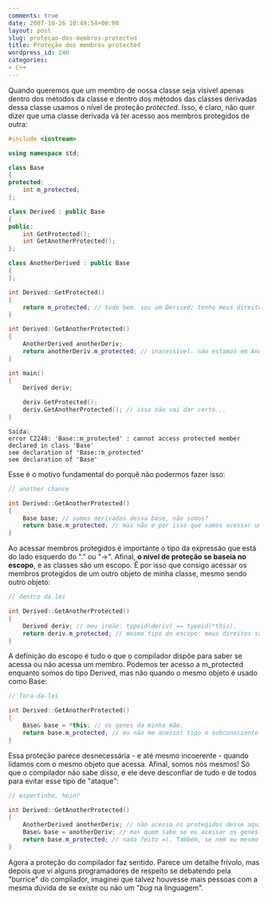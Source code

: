 ```yaml
---
comments: true
date: 2007-10-26 10:49:54+00:00
layout: post
slug: protecao-dos-membros-protected
title: Proteção dos membros protected
wordpress_id: 246
categories:
- C++
---
```


Quando queremos que um membro de nossa classe seja visível apenas dentro dos métodos da classe e dentro dos métodos das classes derivadas dessa classe usamos o nível de proteção _protected_. Isso, é claro, não quer dizer que uma classe derivada vá ter acesso aos membros protegidos de outra:



```cpp
#include <iostream>

using namespace std;

class Base
{
protected:
	int m_protected;
};

class Derived : public Base
{
public:
	int GetProtected();
	int GetAnotherProtected();
};

class AnotherDerived : public Base
{
};

int Derived::GetProtected()
{
	return m_protected; // tudo bem. sou um Derived; tenho meus direitos!
}

int Derived::GetAnotherProtected()
{
	AnotherDerived anotherDeriv;
	return anotherDeriv.m_protected; // inacessível. não estamos em AnotherDerived!
}

int main()
{
	Derived deriv;

	deriv.GetProtected();
	deriv.GetAnotherProtected(); // isso não vai dar certo...
} 

```



    
    Saída:
    error C2248: 'Base::m_protected' : cannot access protected member declared in class 'Base'
    see declaration of 'Base::m_protected'
    see declaration of 'Base'



Esse é o motivo fundamental do porquê não podermos fazer isso:

```cpp
// another chance

int Derived::GetAnotherProtected()
{
	Base base; // somos derivados dessa base, não somos?
	return base.m_protected; // mas não é por isso que vamos acessar um membro protegido de boa.
} 

```


Ao acessar membros protegidos é importante o tipo da expressão que está do lado esquerdo do "." ou "->". Afinal, **o nível de proteção se baseia no escopo**, e as classes são um escopo. É por isso que consigo acessar os membros protegidos de um outro objeto de minha classe, mesmo sendo outro objeto:

```cpp
// dentro da lei

int Derived::GetAnotherProtected()
{
	Derived deriv; // meu irmão: typeid(deriv) == typeid(*this).
	return deriv.m_protected; // mesmo tipo do escopo: meus direitos são preservados
} 

```


A definição do escopo é tudo o que o compilador dispõe para saber se acessa ou não acessa um membro. Podemos ter acesso a m_protected enquanto somos do tipo Derived, mas não quando o mesmo objeto é usado como Base:

```cpp
// fora-da-lei

int Derived::GetAnotherProtected()
{
	Base& base = *this; // os genes da minha mãe.
	return base.m_protected; // eu não me acesso! tipo o subconsciente...
} 

```


Essa proteção parece desnecessária - e até mesmo incoerente - quando lidamos com o mesmo objeto que acessa. Afinal, somos nós mesmos! Só que o compilador não sabe disso, e ele deve desconfiar de tudo e de todos para evitar esse tipo de "ataque":

```cpp
// espertinho, hein?

int Derived::GetAnotherProtected()
{
	AnotherDerived anotherDeriv; // não acesso os protegidos desse aqui...
	Base& base = anotherDeriv; // mas quem sabe se eu acessar os genes da minha mãe?
	return base.m_protected; // nada feito =(. Também, se nem eu mesmo consegui me acessar...
} 

```


Agora a proteção do compilador faz sentido. Parece um detalhe frívolo, mas depois que vi alguns programadores de respeito se debatendo pela "burrice" do compilador, imaginei que talvez houvesse mais pessoas com a mesma dúvida de se existe ou não um "_bug_ na linguagem".
